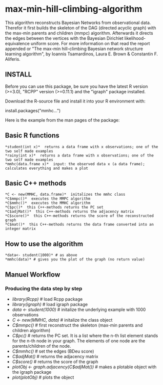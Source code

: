 max-min-hill-climbing-algorithm
===============================

This algorithm reconstructs Bayesian Networks from observational data. Therefor it first builds the skeleton of the DAG (directed acyclic graph) with the max-min parents and children (mmpc) algorithm. Afterwards it directs the edges between the vertices with the Bayesian Dirichlet likelihood-equivalence uniform score. For more information on that read the report appended or "The max-min hill-climbing Bayesian network structure learning algorithm", by Ioannis Tsamardinos, Laura E. Brown & Constantin F. Aliferis.

INSTALL
-------------------------------
Before you can use this package, be sure you have the latest R version (>=3.0), "RCPP" version (>=0.11.1) and the "igraph" package installed.

Download the R-source file and install it into your R environment with:

install.packages("mmhc...")

Here is the example from the man pages of the package:

## Basic R functions
    
    *student(int x)*  returns a data frame with x observations; one of the two self made examples
    *rainy(int x)*  returns a data frame with x observations; one of the two self made examples
    *mmhc(data.frame x)*  input: the observed data x (a data frame); calculates everything and makes a plot
    
## Basic C++ methods
    
    *C <- new(MMHC, data.frame)*  initalizes the mmhc class
    *C$mmpc()*  executes the MMPC algorithm
    *C$mmhc()*  executes the MMHC algorithm
    *C$pc()*  this C++-methods returns the PC set
    *C$adjMat()*  this C++-methods returns the adjacency matrix
    *C$score()*  this C++-methods returns the score of the reconstructed graph
    *C$mat()*  this C++-methods returns the data frame converted into an integer matrix

How to use the algorithm
-------------------------------

    *data<- student(1000)* # as above
    *mmhc(data)* # gives you the plot of the graph (no return value)
    
Manuel Workflow
-------------------------------

### Producing the data step by step
    
+ *library(Rcpp)* # load Rcpp package
+ *library(igraph)* # load igraph package
+ *data <- student(1000)* # initalize the underlying example with 1000 observations
+ *C <- new(MMHC, data)* # initalize the class object
+ *C$mmpc()* # first reconstruct the skeleton (max-min parents and children algorithm)
+ *C$pc()* # returns the PC set. It is a list where the n-th list element stands for the n-th node in your graph. The elements of one node are the parents/children of the node.
+ *C$mmhc()* # set the edges (BDeu score)
+ *C$adjMat()* # returns the adjacency matrix
+ *C$score()* # returns the score of the graph
+ *plotObj <- graph.adjacency(C$adjMat())* # makes a plotable object with the igraph package
+ *plot(plotObj)* # plots the object
